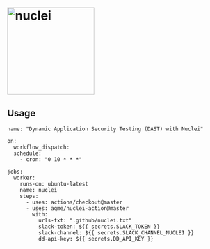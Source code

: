 <h1 align="left">
  <img src="https://github.com/projectdiscovery/nuclei/blob/master/static/nuclei-logo.png" alt="nuclei" width="200px"></a>
  <br>
</h1>

## Usage
```
name: "Dynamic Application Security Testing (DAST) with Nuclei"

on:
  workflow_dispatch:
  schedule:
    - cron: "0 10 * * *"

jobs:
  worker:
    runs-on: ubuntu-latest
    name: nuclei
    steps:
      - uses: actions/checkout@master
      - uses: aqme/nuclei-action@master
        with:
          urls-txt: ".github/nuclei.txt"
          slack-token: ${{ secrets.SLACK_TOKEN }}
          slack-channel: ${{ secrets.SLACK_CHANNEL_NUCLEI }}
          dd-api-key: ${{ secrets.DD_API_KEY }}
```
